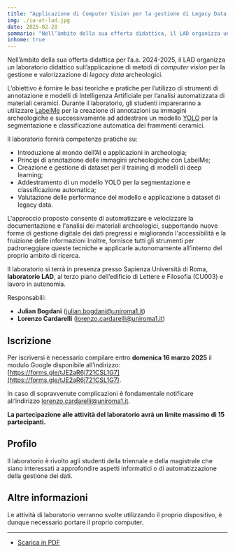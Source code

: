 ```yaml
---
title: "Applicazione di Computer Vision per la gestione di Legacy Data archeologici [Laboratorio Didattico]"
img: ./ia-at-lad.jpg
date: 2025-02-28
sommario: "Nell’àmbito della sua offerta didattica, il LAD organizza un laboratorio didattico sull’uso del Laser Aided Profiler (LAP) per la documentazione dei profili ceramici"
inhome: true
---
```



Nell’àmbito della sua offerta didattica per l’a.a. 2024-2025, il LAD organizza un laboratorio didattico sull’applicazione di metodi di _computer vision_ per la gestione e valorizzazione di _legacy data_ archeologici.

L’obiettivo è fornire le basi teoriche e pratiche per l’utilizzo di strumenti di annotazione e modelli di Intelligenza Artificiale per l’analisi automatizzata di materiali ceramici. Durante il laboratorio, gli studenti impareranno a utilizzare [LabelMe](https://github.com/wkentaro/labelme) per la creazione di annotazioni su immagini archeologiche e successivamente ad addestrare un modello [YOLO](https://docs.ultralytics.com/) per la segmentazione e classificazione automatica dei frammenti ceramici.

Il laboratorio fornirà competenze pratiche su:
- Introduzione al mondo dell’AI e applicazioni in archeologia;
- Principi di annotazione delle immagini archeologiche con LabelMe;
- Creazione e gestione di dataset per il training di modelli di deep learning;
- Addestramento di un modello YOLO per la segmentazione e classificazione automatica;
- Valutazione delle performance del modello e applicazione a dataset di legacy data.

L'approccio proposto consente di automatizzare e velocizzare la documentazione e l'analisi dei materiali archeologici, supportando nuove forme di gestione digitale dei dati pregressi e migliorando l'accessibilità e la fruizione delle informazioni Inoltre, fornisce tutti gli strumenti per padroneggiare queste tecniche e applicarle autonomamente all’interno del proprio ambito di ricerca.

Il laboratorio si terrà in presenza presso Sapienza Università di Roma, **laboratorio LAD**, al terzo piano dell’edificio di Lettere e Filosofia (CU003) e lavoro in autonomia.

Responsabili:
- **Julian Bogdani** ([julian.bogdani@uniroma1.it](mailto:julian.bogdani@uniroma1.it))
- **Lorenzo Cardarelli** ([lorenzo.cardarelli@uniroma1.it](mailto:lorenzo.cardarelli@uniroma1.it))


## Iscrizione


Per iscriversi è necessario compilare entro **domenica 16 marzo 2025** il modulo Google disponibile all’indirizzo: [https://forms.gle/tJE2aR6j721CSL1G7](https://forms.gle/tJE2aR6j721CSL1G7).

In caso di sopravvenute complicazioni è fondamentale notificare all’indirizzo [lorenzo.cardarelli@uniroma1.it](mailto:lorenzo.cardarelli@uniroma1.it).

**La partecipazione alle attività del laboratorio avrà un limite massimo di 15 partecipanti.**

## Profilo

Il laboratorio è rivolto agli studenti della triennale e della magistrale che siano interessati a approfondire aspetti informatici o di automatizzazione della gestione dei dati.

## Altre informazioni

Le attività di laboratorio verranno svolte utilizzando il proprio dispositivo, è dunque necessario portare il proprio computer.


---

- [Scarica in PDF](./LAD-AI-24-25.pdf)